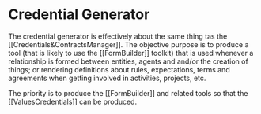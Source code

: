 # Credential Generator

The credential generator is effectively about the same thing tas the [[Credentials&ContractsManager]]. The objective purpose is to produce a tool (that is likely to use the [[FormBuilder]] toolkit) that is used whenever a relationship is formed between entities, agents and and/or the creation of things; or rendering definitions about rules, expectations, terms and agreements when getting involved in activities, projects, etc. 

The priority is to produce the [[FormBuilder]] and related tools so that the [[ValuesCredentials]] can be produced.